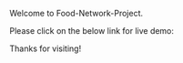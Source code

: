 Welcome to Food-Network-Project.

Please click on the below link for live demo:  

Thanks for visiting!